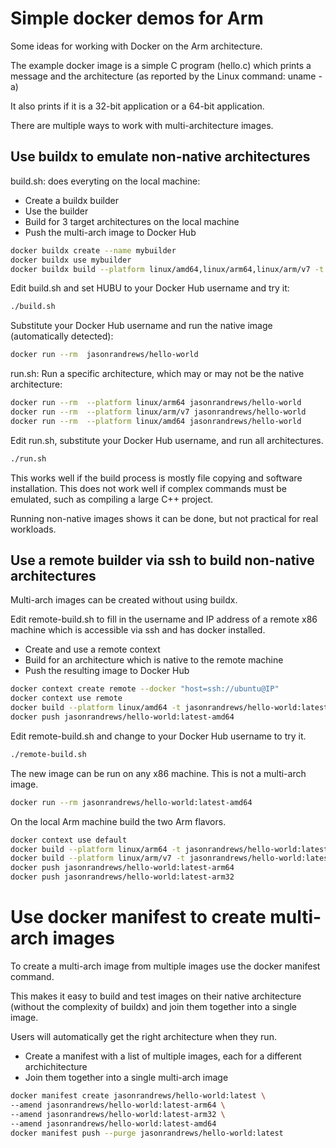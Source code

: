 # Simple docker demos for Arm

Some ideas for working with Docker on the Arm architecture. 

The example docker image is a simple C program (hello.c) which prints a message and the architecture (as reported by the Linux command: uname -a)

It also prints if it is a 32-bit application or a 64-bit application.

There are multiple ways to work with multi-architecture images. 

## Use buildx to emulate non-native architectures

build.sh: does everyting on the local machine:
- Create a buildx builder
- Use the builder
- Build for 3 target architectures on the local machine
- Push the multi-arch image to Docker Hub 

```bash
docker buildx create --name mybuilder
docker buildx use mybuilder
docker buildx build --platform linux/amd64,linux/arm64,linux/arm/v7 -t jasonrandrews/hello-world --push .
```

Edit build.sh and set HUBU to your Docker Hub username and try it:
```bash
./build.sh
```

Substitute your Docker Hub username and run the native image (automatically detected):

```bash
docker run --rm  jasonrandrews/hello-world
```

run.sh: Run a specific architecture, which may or may not be the native architecture:

```bash
docker run --rm  --platform linux/arm64 jasonrandrews/hello-world
docker run --rm  --platform linux/arm/v7 jasonrandrews/hello-world
docker run --rm  --platform linux/amd64 jasonrandrews/hello-world
```

Edit run.sh, substitute your Docker Hub username, and run all architectures.

```bash
./run.sh
```

This works well if the build process is mostly file copying and software installation. This does not work well if complex commands must be emulated, such as compiling a large C++ project.

Running non-native images shows it can be done, but not practical for real workloads.

## Use a remote builder via ssh to build non-native architectures

Multi-arch images can be created without using buildx.

Edit remote-build.sh to fill in the username and IP address of a remote x86 machine which is accessible via ssh and has docker installed.
- Create and use a remote context
- Build for an architecture which is native to the remote machine
- Push the resulting image to Docker Hub

```bash
docker context create remote --docker "host=ssh://ubuntu@IP"
docker context use remote
docker build --platform linux/amd64 -t jasonrandrews/hello-world:latest-amd64  .
docker push jasonrandrews/hello-world:latest-amd64
```

Edit remote-build.sh and change to your Docker Hub username to try it.

```bash
./remote-build.sh
```

The new image can be run on any x86 machine. This is not a multi-arch image.

```bash
docker run --rm jasonrandrews/hello-world:latest-amd64
```

On the local Arm machine build the two Arm flavors.

```bash
docker context use default
docker build --platform linux/arm64 -t jasonrandrews/hello-world:latest-arm64  .
docker build --platform linux/arm/v7 -t jasonrandrews/hello-world:latest-arm32  .
docker push jasonrandrews/hello-world:latest-arm64
docker push jasonrandrews/hello-world:latest-arm32
```

# Use docker manifest to create multi-arch images

To create a multi-arch image from multiple images use the docker manifest command. 

This makes it easy to build and test images on their native architecture (without the complexity of buildx) and join them together into a single image.

 Users will automatically get the right architecture when they run.

- Create a manifest with a list of multiple images, each for a different archichitecture
- Join them together into a single multi-arch image

```bash
docker manifest create jasonrandrews/hello-world:latest \
--amend jasonrandrews/hello-world:latest-arm64 \
--amend jasonrandrews/hello-world:latest-arm32 \
--amend jasonrandrews/hello-world:latest-amd64
docker manifest push --purge jasonrandrews/hello-world:latest
```

